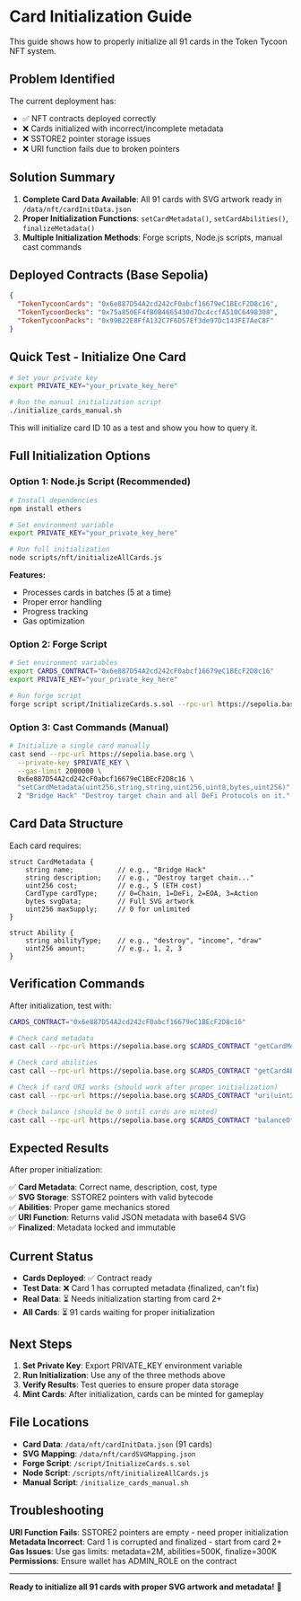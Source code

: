 # Card Initialization Guide

This guide shows how to properly initialize all 91 cards in the Token Tycoon NFT system.

## Problem Identified

The current deployment has:
- ✅ NFT contracts deployed correctly
- ❌ Cards initialized with incorrect/incomplete metadata
- ❌ SSTORE2 pointer storage issues
- ❌ URI function fails due to broken pointers

## Solution Summary

1. **Complete Card Data Available**: All 91 cards with SVG artwork ready in `/data/nft/cardInitData.json`
2. **Proper Initialization Functions**: `setCardMetadata()`, `setCardAbilities()`, `finalizeMetadata()`
3. **Multiple Initialization Methods**: Forge scripts, Node.js scripts, manual cast commands

## Deployed Contracts (Base Sepolia)

```json
{
  "TokenTycoonCards": "0x6e887D54A2cd242cF0abcf16679eC1BEcF2D8c16",
  "TokenTycoonDecks": "0x75a850EF4fB0B4665430d7Dc4ccfA510C6498308", 
  "TokenTycoonPacks": "0x99B22E8FfA132C7F6D57Ef3de97Dc143FE7AeC8F"
}
```

## Quick Test - Initialize One Card

```bash
# Set your private key
export PRIVATE_KEY="your_private_key_here"

# Run the manual initialization script
./initialize_cards_manual.sh
```

This will initialize card ID 10 as a test and show you how to query it.

## Full Initialization Options

### Option 1: Node.js Script (Recommended)

```bash
# Install dependencies
npm install ethers

# Set environment variable
export PRIVATE_KEY="your_private_key_here"

# Run full initialization
node scripts/nft/initializeAllCards.js
```

**Features:**
- Processes cards in batches (5 at a time)
- Proper error handling
- Progress tracking
- Gas optimization

### Option 2: Forge Script

```bash
# Set environment variables
export CARDS_CONTRACT="0x6e887D54A2cd242cF0abcf16679eC1BEcF2D8c16"
export PRIVATE_KEY="your_private_key_here"

# Run forge script
forge script script/InitializeCards.s.sol --rpc-url https://sepolia.base.org --broadcast
```

### Option 3: Cast Commands (Manual)

```bash
# Initialize a single card manually
cast send --rpc-url https://sepolia.base.org \
  --private-key $PRIVATE_KEY \
  --gas-limit 2000000 \
  0x6e887D54A2cd242cF0abcf16679eC1BEcF2D8c16 \
  "setCardMetadata(uint256,string,string,uint256,uint8,bytes,uint256)" \
  2 "Bridge Hack" "Destroy target chain and all DeFi Protocols on it." 5 3 "0x3c737667..." 0
```

## Card Data Structure

Each card requires:

```solidity
struct CardMetadata {
    string name;           // e.g., "Bridge Hack"
    string description;    // e.g., "Destroy target chain..."
    uint256 cost;          // e.g., 5 (ETH cost)
    CardType cardType;     // 0=Chain, 1=DeFi, 2=EOA, 3=Action
    bytes svgData;         // Full SVG artwork
    uint256 maxSupply;     // 0 for unlimited
}

struct Ability {
    string abilityType;    // e.g., "destroy", "income", "draw"
    uint256 amount;        // e.g., 1, 2, 3
}
```

## Verification Commands

After initialization, test with:

```bash
CARDS_CONTRACT="0x6e887D54A2cd242cF0abcf16679eC1BEcF2D8c16"

# Check card metadata
cast call --rpc-url https://sepolia.base.org $CARDS_CONTRACT "getCardMetadata(uint256)" 2

# Check card abilities  
cast call --rpc-url https://sepolia.base.org $CARDS_CONTRACT "getCardAbilities(uint256)" 2

# Check if card URI works (should work after proper initialization)
cast call --rpc-url https://sepolia.base.org $CARDS_CONTRACT "uri(uint256)" 2

# Check balance (should be 0 until cards are minted)
cast call --rpc-url https://sepolia.base.org $CARDS_CONTRACT "balanceOf(address,uint256)" YOUR_ADDRESS 2
```

## Expected Results

After proper initialization:

✅ **Card Metadata**: Correct name, description, cost, type  
✅ **SVG Storage**: SSTORE2 pointers with valid bytecode  
✅ **Abilities**: Proper game mechanics stored  
✅ **URI Function**: Returns valid JSON metadata with base64 SVG  
✅ **Finalized**: Metadata locked and immutable  

## Current Status

- **Cards Deployed**: ✅ Contract ready
- **Test Data**: ❌ Card 1 has corrupted metadata (finalized, can't fix)  
- **Real Data**: ⏳ Needs initialization starting from card 2+
- **All Cards**: ⏳ 91 cards waiting for proper initialization

## Next Steps

1. **Set Private Key**: Export PRIVATE_KEY environment variable
2. **Run Initialization**: Use any of the three methods above
3. **Verify Results**: Test queries to ensure proper data storage
4. **Mint Cards**: After initialization, cards can be minted for gameplay

## File Locations

- **Card Data**: `/data/nft/cardInitData.json` (91 cards)
- **SVG Mapping**: `/data/nft/cardSVGMapping.json` 
- **Forge Script**: `/script/InitializeCards.s.sol`
- **Node Script**: `/scripts/nft/initializeAllCards.js`
- **Manual Script**: `/initialize_cards_manual.sh`

## Troubleshooting

**URI Function Fails**: SSTORE2 pointers are empty - need proper initialization  
**Metadata Incorrect**: Card 1 is corrupted and finalized - start from card 2+  
**Gas Issues**: Use gas limits: metadata=2M, abilities=500K, finalize=300K  
**Permissions**: Ensure wallet has ADMIN_ROLE on the contract  

---

**Ready to initialize all 91 cards with proper SVG artwork and metadata!** 🎴